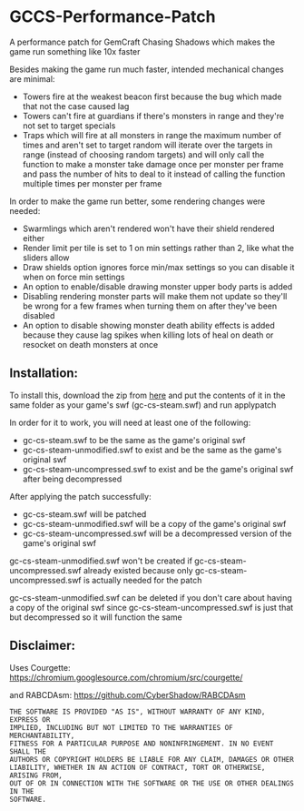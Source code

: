 # GCCS-Performance-Patch
A performance patch for GemCraft Chasing Shadows which makes the game run something like 10x faster

Besides making the game run much faster, intended mechanical changes are minimal:
* Towers fire at the weakest beacon first because the bug which made that not the case caused lag
* Towers can't fire at guardians if there's monsters in range and they're not set to target specials
* Traps which will fire at all monsters in range the maximum number of times and aren't set to target random will iterate over the targets in range (instead of choosing random targets) and will only call the function to make a monster take damage once per monster per frame and pass the number of hits to deal to it instead of calling the function multiple times per monster per frame

In order to make the game run better, some rendering changes were needed:
* Swarmlings which aren't rendered won't have their shield rendered either
* Render limit per tile is set to 1 on min settings rather than 2, like what the sliders allow
* Draw shields option ignores force min/max settings so you can disable it when on force min settings
* An option to enable/disable drawing monster upper body parts is added
* Disabling rendering monster parts will make them not update so they'll be wrong for a few frames when turning them on after they've been disabled
* An option to disable showing monster death ability effects is added because they cause lag spikes when killing lots of heal on death or resocket on death monsters at once

## Installation:

To install this, download the zip from [here](https://github.com/ZS-NVB/CS-Performance-Patch/releases) and put the contents of it in the same folder as your game's swf (gc-cs-steam.swf) and run applypatch

In order for it to work, you will need at least one of the following:
* gc-cs-steam.swf to be the same as the game's original swf
* gc-cs-steam-unmodified.swf to exist and be the same as the game's original swf
* gc-cs-steam-uncompressed.swf to exist and be the game's original swf after being decompressed

After applying the patch successfully:
* gc-cs-steam.swf will be patched
* gc-cs-steam-unmodified.swf will be a copy of the game's original swf
* gc-cs-steam-uncompressed.swf will be a decompressed version of the game's original swf

gc-cs-steam-unmodified.swf won't be created if gc-cs-steam-uncompressed.swf already existed because only gc-cs-steam-uncompressed.swf is actually needed for the patch

gc-cs-steam-unmodified.swf can be deleted if you don't care about having a copy of the original swf since gc-cs-steam-uncompressed.swf is just that but decompressed so it will function the same

## Disclaimer:

Uses Courgette: https://chromium.googlesource.com/chromium/src/courgette/

and RABCDAsm: https://github.com/CyberShadow/RABCDAsm

```
THE SOFTWARE IS PROVIDED "AS IS", WITHOUT WARRANTY OF ANY KIND, EXPRESS OR
IMPLIED, INCLUDING BUT NOT LIMITED TO THE WARRANTIES OF MERCHANTABILITY,
FITNESS FOR A PARTICULAR PURPOSE AND NONINFRINGEMENT. IN NO EVENT SHALL THE
AUTHORS OR COPYRIGHT HOLDERS BE LIABLE FOR ANY CLAIM, DAMAGES OR OTHER
LIABILITY, WHETHER IN AN ACTION OF CONTRACT, TORT OR OTHERWISE, ARISING FROM,
OUT OF OR IN CONNECTION WITH THE SOFTWARE OR THE USE OR OTHER DEALINGS IN THE
SOFTWARE.
```
